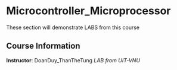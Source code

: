 # Microcontroller_Microprocessor
These section will demonstrate LABS from this course
## Course Information
**Instructor**: DoanDuy_ThanTheTung
*LAB from UIT-VNU*
